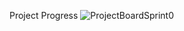 Project Progress
![ProjectBoardSprint0](https://github.com/Jayciee/Assignment/blob/main/ProjectBoardSprint0.png?raw=true)
